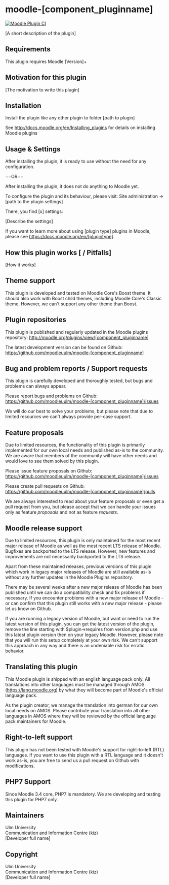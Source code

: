moodle-[component_pluginname]
=============================

[![Moodle Plugin CI](https://github.com/moodleuulm/moodle-[component_pluginname]/workflows/Moodle%20Plugin%20CI/badge.svg?branch=master)](https://github.com/moodleuulm/moodle-[component_pluginname]/actions?query=workflow%3A%22Moodle+Plugin+CI%22+branch%3Amaster)

[A short description of the plugin]


Requirements
------------

This plugin requires Moodle [Version]+


Motivation for this plugin
--------------------------

[The motivation to write this plugin]


Installation
------------

Install the plugin like any other plugin to folder
[path to plugin]

See http://docs.moodle.org/en/Installing_plugins for details on installing Moodle plugins


Usage & Settings
----------------

After installing the plugin, it is ready to use without the need for any configuration.

==OR==

After installing the plugin, it does not do anything to Moodle yet.

To configure the plugin and its behaviour, please visit:
Site administration -> [path to the plugin settings]

There, you find [x] settings:

[Describe the settings]

If you want to learn more about using [plugin type] plugins in Moodle, please see https://docs.moodle.org/en/[plugintype].


How this plugin works [ / Pitfalls]
-----------------------------------

[How it works]


Theme support
-------------

This plugin is developed and tested on Moodle Core's Boost theme.
It should also work with Boost child themes, including Moodle Core's Classic theme. However, we can't support any other theme than Boost.


Plugin repositories
-------------------

This plugin is published and regularly updated in the Moodle plugins repository:
http://moodle.org/plugins/view/[component_pluginname]

The latest development version can be found on Github:
https://github.com/moodleuulm/moodle-[component_pluginname]


Bug and problem reports / Support requests
------------------------------------------

This plugin is carefully developed and thoroughly tested, but bugs and problems can always appear.

Please report bugs and problems on Github:
https://github.com/moodleuulm/moodle-[component_pluginname]/issues

We will do our best to solve your problems, but please note that due to limited resources we can't always provide per-case support.


Feature proposals
-----------------

Due to limited resources, the functionality of this plugin is primarily implemented for our own local needs and published as-is to the community. We are aware that members of the community will have other needs and would love to see them solved by this plugin.

Please issue feature proposals on Github:
https://github.com/moodleuulm/moodle-[component_pluginname]/issues

Please create pull requests on Github:
https://github.com/moodleuulm/moodle-[component_pluginname]/pulls

We are always interested to read about your feature proposals or even get a pull request from you, but please accept that we can handle your issues only as feature _proposals_ and not as feature _requests_.


Moodle release support
----------------------

Due to limited resources, this plugin is only maintained for the most recent major release of Moodle as well as the most recent LTS release of Moodle. Bugfixes are backported to the LTS release. However, new features and improvements are not necessarily backported to the LTS release.

Apart from these maintained releases, previous versions of this plugin which work in legacy major releases of Moodle are still available as-is without any further updates in the Moodle Plugins repository.

There may be several weeks after a new major release of Moodle has been published until we can do a compatibility check and fix problems if necessary. If you encounter problems with a new major release of Moodle - or can confirm that this plugin still works with a new major release - please let us know on Github.

If you are running a legacy version of Moodle, but want or need to run the latest version of this plugin, you can get the latest version of the plugin, remove the line starting with $plugin->requires from version.php and use this latest plugin version then on your legacy Moodle. However, please note that you will run this setup completely at your own risk. We can't support this approach in any way and there is an undeniable risk for erratic behavior.


Translating this plugin
-----------------------

This Moodle plugin is shipped with an english language pack only. All translations into other languages must be managed through AMOS (https://lang.moodle.org) by what they will become part of Moodle's official language pack.

As the plugin creator, we manage the translation into german for our own local needs on AMOS. Please contribute your translation into all other languages in AMOS where they will be reviewed by the official language pack maintainers for Moodle.


Right-to-left support
---------------------

This plugin has not been tested with Moodle's support for right-to-left (RTL) languages.
If you want to use this plugin with a RTL language and it doesn't work as-is, you are free to send us a pull request on Github with modifications.


PHP7 Support
------------

Since Moodle 3.4 core, PHP7 is mandatory. We are developing and testing this plugin for PHP7 only.


Maintainers
-----------

Ulm University\
Communication and Information Centre (kiz)\
[Developer full name]


Copyright
---------

Ulm University\
Communication and Information Centre (kiz)\
[Developer full name]
